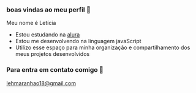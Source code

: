 ### boas vindas ao meu perfil 👋

Meu nome é Letícia
- Estou estudando na [alura](https://www.aluea.com.br0)
- Estou me desenvolvendo na linguagem javaScript
- Utilizo esse espaço para minha organizaçâo e compartilhamento dos meus projetos desenvolvidos

### Para entra em contato comigo 🎀
lehmaranhao18@gmail.com
